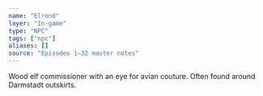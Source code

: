 ```yaml
---
name: "Elrond"
layer: "In-game"
type: "NPC"
tags: ["npc"]
aliases: []
source: "Episodes 1–32 master notes"
---
```

Wood elf commissioner with an eye for avian couture. Often found around Darmstadt outskirts.
